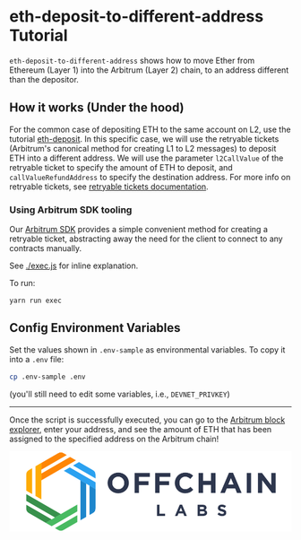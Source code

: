 # eth-deposit-to-different-address Tutorial

`eth-deposit-to-different-address` shows how to move Ether from Ethereum (Layer 1) into the Arbitrum (Layer 2) chain, to an address different than the depositor.

## How it works (Under the hood)

For the common case of depositing ETH to the same account on L2, use the tutorial [eth-deposit](../eth-deposit/README.md).
In this specific case, we will use the retryable tickets (Arbitrum's canonical method for creating L1 to L2 messages) to deposit ETH into a different address. We will use the parameter `l2CallValue` of the retryable ticket to specify the amount of ETH to deposit, and `callValueRefundAddress` to specify the destination address. For more info on retryable tickets, see [retryable tickets documentation](https://developer.offchainlabs.com/docs/l1_l2_messages#depositing-eth-via-retryables).

### **Using Arbitrum SDK tooling**

Our [Arbitrum SDK](https://github.com/OffchainLabs/arbitrum-sdk) provides a simple convenient method for creating a retryable ticket, abstracting away the need for the client to connect to any contracts manually.

See [./exec.js](./scripts/exec.js) for inline explanation.

To run:

```
yarn run exec
```

## Config Environment Variables

Set the values shown in `.env-sample` as environmental variables. To copy it into a `.env` file:

```bash
cp .env-sample .env
```

(you'll still need to edit some variables, i.e., `DEVNET_PRIVKEY`)

---

Once the script is successfully executed, you can go to the [Arbitrum block explorer](https://goerli-rollup-explorer.arbitrum.io/), enter your address, and see the amount of ETH that has been assigned to the specified address on the Arbitrum chain!

<p align="center"><img src="../../assets/offchain_labs_logo.png" width="600"></p>
